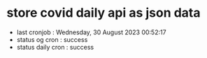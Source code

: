 # store covid daily api as json data

- last cronjob : Wednesday, 30 August 2023 00:52:17
- status og cron : success
- status daily cron : success
      
      